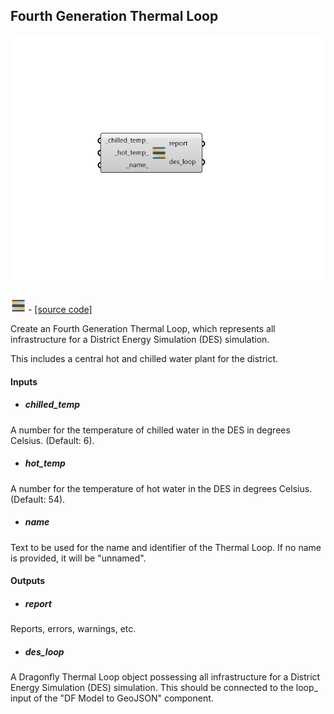 ## Fourth Generation Thermal Loop

![](../../images/components/Fourth_Generation_Thermal_Loop.png)

![](../../images/icons/Fourth_Generation_Thermal_Loop.png) - [[source code]](https://github.com/ladybug-tools/dragonfly-grasshopper/blob/master/dragonfly_grasshopper/src//DF%20Fourth%20Generation%20Thermal%20Loop.py)


Create an Fourth Generation Thermal Loop, which represents all infrastructure for a District Energy Simulation (DES) simulation. 

This includes a central hot and chilled water plant for the district. 



#### Inputs
* ##### chilled_temp 
A number for the temperature of chilled water in the DES in degrees Celsius. (Default: 6). 
* ##### hot_temp 
A number for the temperature of hot water in the DES in degrees Celsius. (Default: 54). 
* ##### name 
Text to be used for the name and identifier of the Thermal Loop. If no name is provided, it will be "unnamed". 

#### Outputs
* ##### report
Reports, errors, warnings, etc. 
* ##### des_loop
A Dragonfly Thermal Loop object possessing all infrastructure for a District Energy Simulation (DES) simulation. This should be connected to the loop_ input of the "DF Model to GeoJSON" component. 